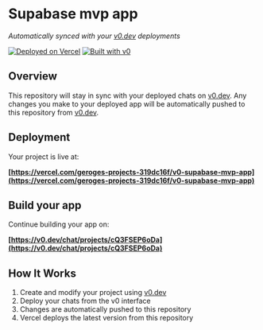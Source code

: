 # Supabase mvp app

*Automatically synced with your [v0.dev](https://v0.dev) deployments*

[![Deployed on Vercel](https://img.shields.io/badge/Deployed%20on-Vercel-black?style=for-the-badge&logo=vercel)](https://vercel.com/geroges-projects-319dc16f/v0-supabase-mvp-app)
[![Built with v0](https://img.shields.io/badge/Built%20with-v0.dev-black?style=for-the-badge)](https://v0.dev/chat/projects/cQ3FSEP6oDa)

## Overview

This repository will stay in sync with your deployed chats on [v0.dev](https://v0.dev).
Any changes you make to your deployed app will be automatically pushed to this repository from [v0.dev](https://v0.dev).

## Deployment

Your project is live at:

**[https://vercel.com/geroges-projects-319dc16f/v0-supabase-mvp-app](https://vercel.com/geroges-projects-319dc16f/v0-supabase-mvp-app)**

## Build your app

Continue building your app on:

**[https://v0.dev/chat/projects/cQ3FSEP6oDa](https://v0.dev/chat/projects/cQ3FSEP6oDa)**

## How It Works

1. Create and modify your project using [v0.dev](https://v0.dev)
2. Deploy your chats from the v0 interface
3. Changes are automatically pushed to this repository
4. Vercel deploys the latest version from this repository
